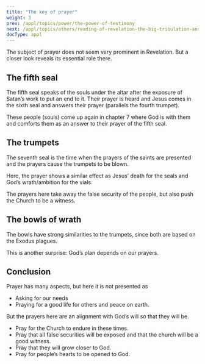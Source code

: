 ```yaml
---
title: "The key of prayer"
weight: 3
prev: /appl/topics/power/the-power-of-testimony
next: /appl/topics/others/reading-of-revelation-the-big-tribulation-and-the-rapture
docType: appl
---
```


The subject of prayer does not seem very prominent in Revelation. But a closer look reveals its essential role there.

## The fifth seal

<a name="c4f7"></a>
The fifth seal speaks of the souls under the altar after the exposure of Satan’s work to put an end to it. Their prayer is heard and Jesus comes in the sixth seal and answers their prayer (parallels the fourth trumpet).

These people (souls) come up again in chapter 7 where God is with them and comforts them as an answer to their prayer of the fifth seal.

## The trumpets

<a name="23eb"></a>
The seventh seal is the time when the prayers of the saints are presented and the prayers cause the trumpets to be blown.

Here, the prayer shows a similar effect as Jesus’ death for the seals and God’s wrath/ambition for the vials.

The prayers here take away the false security of the people, but also push the Church to be a witness.

## The bowls of wrath

<a name="ba03"></a>
The bowls have strong similarities to the trumpets, since both are based on the Exodus plagues.

This is another surprise: God’s plan depends on our prayers.

## Conclusion

<a name="7af2"></a>
Prayer has many aspects, but here it is not presented as

- Asking for our needs
- Praying for a good life for others and peace on earth.

But the prayers here are an alignment with God’s will so that they will be.

- Pray for the Church to endure in these times.
- Pray that all false securities will be exposed and that the church will be a good witness.
- Pray that they will grow closer to God.
- Pray for people’s hearts to be opened to God.

